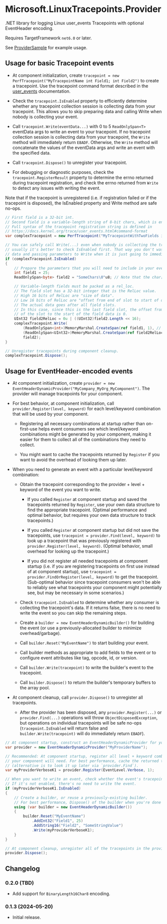 ﻿# Microsoft.LinuxTracepoints.Provider

.NET library for logging Linux user_events Tracepoints with optional EventHeader
encoding.

Requires TargetFramework `net6.0` or later.

See [ProviderSample](../ProviderSample) for example usage.

## Usage for basic Tracepoint events

- At component initialization, create
  `tracepoint = new PerfTracepoint("MyTracepointName int Field1; int Field2")` to
  create a tracepoint. Use the tracepoint command format described in the
  [user_events](https://docs.kernel.org/trace/user_events.html#command-format)
  documentation.

- Check the `tracepoint.IsEnabled` property to efficiently determine whether any
  tracepoint collection session is collecting data from your tracepoint. This
  allows you to skip preparing data and calling Write when nobody is collecting
  your event.

- Call `tracepoint.Write(eventData...)` with 0 to 5 `ReadOnlySpan<T>` eventData args
  to write an event to your tracepoint. If no tracepoint collection session is
  collecting data from your tracepoint, the `Write` method will immediately return
  `EBADF`. Otherwise, the `Write` method will concatenate the values of the eventData
  args and write an event with the specified data.

- Call `tracepoint.Dispose()` to unregister your tracepoint.

- For debugging or diagnostic purposes, check the `tracepoint.RegisterResult`
  property to determine the errno returned during tracepoint registration, and check
  the errno returned from `Write` to detect any issues with writing the event.

Note that if the tracepoint is unregistered (i.e. if registration failed or if the
tracepoint is disposed), the IsEnabled property and Write method are safe no-ops.

```csharp
// First field is a 32-bit int.
// Second field is a variable-length string of 8-bit chars, which is encoded as a rel_loc field.
// Full syntax of the tracepoint registration string is defined in
// https://docs.kernel.org/trace/user_events.html#command-format
var complexTracepoint = new PerfTracepoint("MyTracepointWithTwoFields int Field1; __rel_loc char[] Field2");

// You can safely call Write(...) even when nobody is collecting the tracepoint, but
// usually it's better to check IsEnabled first. That way you don't waste time collecting
// data and passing parameters to Write when it is just going to immediately return.
if (complexTracepoint.IsEnabled)
{
    // Prepare the parameters that you will need to include in your event.
    int field1 = 25;
    ReadOnlySpan<byte> field2 = "SomeChars\0"u8; // Note that the char[] field type expects nul-terminated 8-bit string.

    // Variable-length fields must be packed as a rel_loc.
    // The field slot has a 32-bit integer that is the RelLoc value.
    // High 16 bits of RelLoc are "size of data".
    // Low 16 bits of RelLoc are "offset from end of slot to start of data".
    // The actual data goes after all field slots.
    // In this case, since this is the last field slot, the offset from the end
    // of the slot to the start of the field data is 0.
    UInt32 field2RelLoc = 0u | ((UInt32)field2.Length << 16);
    complexTracepoint.Write(
        (ReadOnlySpan<int>)MemoryMarshal.CreateSpan(ref field1, 1), // In .NET 7 or later, simplify as: new ReadOnlySpan<int>(ref field1).
        (ReadOnlySpan<UInt32>)MemoryMarshal.CreateSpan(ref field2RelLoc, 1),
        field2);
}

// Unregister tracepoints during component cleanup.
complexTracepoint.Dispose();

```

## Usage for EventHeader-encoded events

- At component initialization, create
  `provider = new EventHeaderDynamicProvider("MyCompany_MyOrg_MyComponent")`. The
  provider will manage tracepoints for your component.

- For best behavior, at component initialization, call
  `provider.Register(level, keyword)` for each level/keyword combination that will be
  used by your component.

  - Registering all necessary combinations at startup rather than on-first-use
    helps event consumers see which level/keyword combinations might be generated by
    your component, making it easier for them to collect all of the combinations they
    need to collect.

  - You might want to cache the tracepoints returned by `Register` if you want to
    avoid the overhead of looking them up later.

- When you need to generate an event with a particular level/keyword combination:

  - Obtain the tracepoint corresponding to the provider + level + keyword of the event
    you want to write.
  
    - If you called `Register` at component startup and saved the tracepoints returned
      by `Register`, use your own data structure to find the appropriate tracepoint.
      (Optimal performance and optimal behavior, but requires your own data structure to
      track tracepoints.)

    - If you called `Register` at component startup but did not save the tracepoints,
      use `tracepoint = provider.Find(level, keyword)` to look up a tracepoint that was
      previously registered with `provider.Register(level, keyword)`. (Optimal behavior,
      small overhead for looking up the tracepoint.)

    - If you did not register all needed tracepoints at component startup (i.e. if you
      are registering tracepoints on first use instead of at component startup), use
      `tracepoint = provider.FindOrRegister(level, keyword)` to get the tracepoint.
      (Sub-optimal behavior since tracepoint consumers won't be able to reliably see what
      tracepoints your component might potentially see, but may be necessary in some
      scenarios.)

  - Check `tracepoint.IsEnabled` to determine whether any consumer is collecting the
    tracepoint's data. If it returns false, there is no need to write the event so you can
    skip the remaining steps.

  - Create a `builder = new EventHeaderDynamicBuilder()` for building the event (or use a
    previously-allocated builder to minimize overhead/garbage).

  - Call `builder.Reset("MyEventName")` to start building your event.

  - Call builder methods as appropriate to add fields to the event or to configure event
    attributes like tag, opcode, id, or version.

  - Call `builder.Write(tracepoint)` to write the builder's event to the tracepoint.

  - Call `builder.Dispose()` to return the builder's temporary buffers to the array pool.

- At component cleanup, call `provider.Dispose()` to unregister all tracepoints.

  - After the provider has been disposed, any `provider.Register(...)` or
    `provider.Find(...)` operations will throw `ObjectDisposedException`, but operations
    on individual tracepoints will be safe no-ops (`tracepoint.IsEnabled` will return
    false and `builder.Write(tracepoint)` will do immediately return `EBADF`).

```csharp
// At component startup, construct an EventHeaderDynamicProvider for your provider name.
var provider = new EventHeaderDynamicProvider("MyProviderName");

// Recommended: At component startup, register all level + keyword combinations that
// your component will need. For best performance, cache the returned tracepoint
// (alternative is to look it up later via `provider.Find`).
var myProviderVerboseK1 = provider.Register(EventLevel.Verbose, 1);

// When you want to write an event, check whether the event's tracepoint is enabled.
// If it's not enabled, there's no need to write the event.
if (myProviderVerboseK1.IsEnabled)
{
    // Create a builder, or reuse a previously-existing builder.
    // For best performance, Dispose() of the builder when you're done with it.
    using (var builder = new EventHeaderDynamicBuilder())
    {
        builder.Reset("MyEventName")
            .AddInt32("Field1", 25)
            .AddString16("Field2", "SomeStringValue")
            .Write(myProviderVerboseK1);
    }
}

// At component cleanup, unregister all of the tracepoints in the provider.
provider.Dispose();
```

## Changelog

### 0.2.0 (TBD)

- Add support for `BinaryLength16Char8` encoding.

### 0.1.3 (2024-05-20)

- Initial release.
